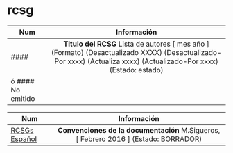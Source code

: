 # rcsg

| Num | Información |
| --- |:-----------:|
| #### | **Titulo del RCSG** Lista de autores [ mes año ] (Formato) (Desactualizado XXXX) (Desactualizado-Por xxxx) (Actualiza xxxx) (Actualizado-Por xxxx) (Estado: estado)
ó #### No emitido |

| Num | Información |
| --- |:-----------:|
| [RCSGs Español](draft/RCSG-1.md) | **Convenciones de la documentación** M.Sigueros, [ Febrero 2016 ] (Estado: BORRADOR) |